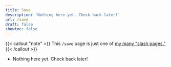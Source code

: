 ```yaml
---
title: Save
description: 'Nothing here yet. Check back later!'
url: /save
draft: false
showtoc: false
---
```

{{< callout "note" >}}
This `/save` page is just one of [my many "slash pages."](/slashes)
{{< /callout >}}

- Nothing here yet. Check back later!